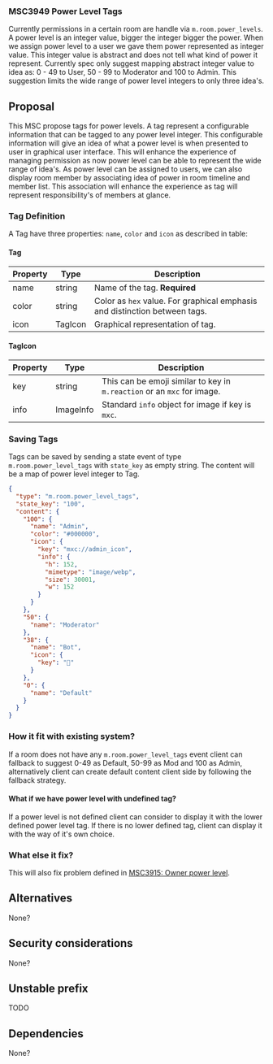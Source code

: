 ### MSC3949 Power Level Tags

Currently permissions in a certain room are handle via `m.room.power_levels`. A power level is an
integer value, bigger the integer bigger the power. When we assign power level to a user we gave
them power represented as integer value. This integer value is abstract and does not tell what kind
of power it represent. Currently spec only suggest mapping abstract integer value to idea as: 0 - 49
to User, 50 - 99 to Moderator and 100 to Admin. This suggestion limits the wide range of power level
integers to only three idea's.

## Proposal

This MSC propose tags for power levels. A tag represent a configurable information that can be
tagged to any power level integer. This configurable information will give an idea of what a power
level is when presented to user in graphical user interface. This will enhance the experience of
managing permission as now power level can be able to represent the wide range of idea's. As power
level can be assigned to users, we can also display room member by associating idea of power in room
timeline and member list. This association will enhance the experience as tag will represent
responsibility's of members at glance.

### Tag Definition

A Tag have three properties: `name`, `color` and `icon` as described in table:

#### Tag
| Property | Type    | Description                                                                |
|----------|---------|----------------------------------------------------------------------------|
| name     | string  | Name of the tag. **Required**                                              |
| color    | string  | Color as `hex` value. For graphical emphasis and distinction between tags. |
| icon     | TagIcon | Graphical representation of tag.                                     |

#### TagIcon
| Property | Type      | Description                                                             |
|----------|-----------|-------------------------------------------------------------------------|
| key      | string    | This can be emoji similar to key in `m.reaction` or an `mxc` for image. |
| info     | ImageInfo | Standard `info` object for image if key is `mxc`.                       |


### Saving Tags

Tags can be saved by sending a state event of type `m.room.power_level_tags` with `state_key` as
empty string. The content will be a map of power level integer to Tag.

```json
{
  "type": "m.room.power_level_tags",
  "state_key": "100",
  "content": {
    "100": {
      "name": "Admin",
      "color": "#000000",
      "icon": {
        "key": "mxc://admin_icon",
        "info": {
          "h": 152,
          "mimetype": "image/webp",
          "size": 30001,
          "w": 152
        }
      }
    },
    "50": {
      "name": "Moderator"
    },
    "38": {
      "name": "Bot",
      "icon": {
        "key": "🤖"
      }
    },
    "0": {
      "name": "Default"
    }
  }
}
```

### How it fit with existing system?

If a room does not have any `m.room.power_level_tags` event client can fallback to suggest 0-49 as
Default, 50-99 as Mod and 100 as Admin, alternatively client can create default content client side
by following the fallback strategy.

#### What if we have power level with undefined tag?

If a power level is not defined client can consider to display it with the lower defined power level
tag. If there is no lower defined tag, client can display it with the way of it's own choice.

### What else it fix?

This will also fix problem defined in [MSC3915: Owner power
level](https://github.com/matrix-org/matrix-spec-proposals/blob/matthew/owner-pl/proposals/3915-owner-power-level.md).

## Alternatives

None?

## Security considerations

None?

## Unstable prefix

TODO

## Dependencies

None?
